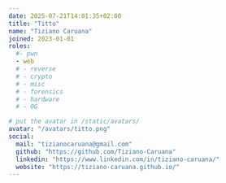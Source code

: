 ```yaml
---
date: 2025-07-21T14:01:35+02:00
title: "Titto"
name: "Tiziano Caruana"
joined: 2023-01-01
roles:
  #- pwn
  - web
  # - reverse
  # - crypto
  # - misc
  # - forensics
  # - hardware
  # - OG

# put the avatar in /static/avatars/
avatar: "/avatars/titto.png"
social:
  mail: "tizianocaruana@gmail.com"
  github: "https://github.com/Tiziano-Caruana"
  linkedin: "https://www.linkedin.com/in/tiziano-caruana/"
  website: "https://tiziano-caruana.github.io/"
---
```

